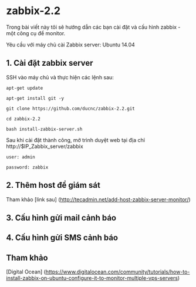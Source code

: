 zabbix-2.2
==========

Trong bài viết này tôi sẽ hướng dẫn các bạn cài đặt và cấu hình zabbix - một công cụ để monitor.

Yêu cầu với máy chủ cài Zabbix server: Ubuntu 14.04

## 1. Cài đặt zabbix server

SSH vào máy chủ và thực hiện các lệnh sau:

    apt-get update

    apt-get install git -y

    git clone https://github.com/ducnc/zabbix-2.2.git

    cd zabbix-2.2

    bash install-zabbix-server.sh

Sau khi cài đặt thành công, mở trình duyệt web tại địa chỉ http://$IP_Zabbix_server/zabbix
	
	user: admin
	
	password: zabbix
	
## 2. Thêm host để giám sát
	
Tham khảo [link sau] (http://tecadmin.net/add-host-zabbix-server-monitor/)
	
## 3. Cấu hình gửi mail cảnh báo

## 4. Cấu hình gửi SMS cảnh báo	
	
## Tham khảo
	
[Digital Ocean] (https://www.digitalocean.com/community/tutorials/how-to-install-zabbix-on-ubuntu-configure-it-to-monitor-multiple-vps-servers)
	
